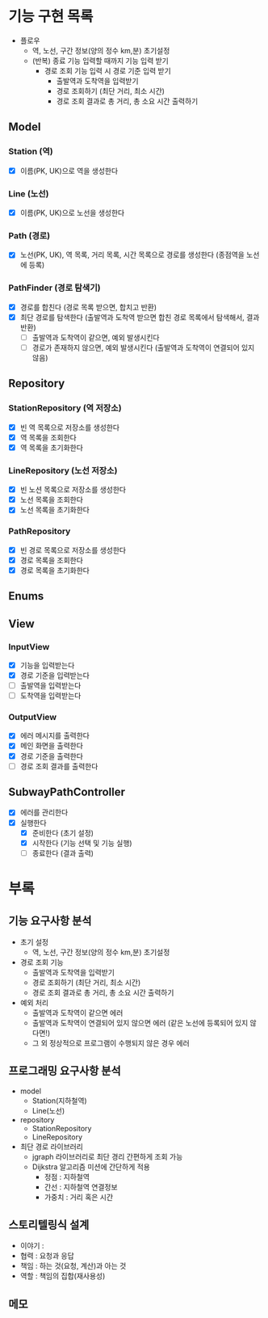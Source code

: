 # 기능 구현 목록

- 플로우
    - 역, 노선, 구간 정보(양의 정수 km,분) 초기설정
    - (반복) 종료 기능 입력할 때까지 기능 입력 받기
        - 경로 조회 기능 입력 시 경로 기준 입력 받기
            - 출발역과 도착역을 입력받기
            - 경로 조회하기 (최단 거리, 최소 시간)
            - 경로 조회 결과로 총 거리, 총 소요 시간 출력하기

## Model

### Station (역)

- [x] 이름(PK, UK)으로 역을 생성한다

### Line (노선)

- [x] 이름(PK, UK)으로 노선을 생성한다

### Path (경로)

- [x] 노선(PK, UK), 역 목록, 거리 목록, 시간 목록으로 경로를 생성한다 (종점역을 노선에 등록)

### PathFinder (경로 탐색기)

- [x] 경로를 합친다 (경로 목록 받으면, 합치고 반환)
- [x] 최단 경로를 탐색한다 (출발역과 도착역 받으면 합친 경로 목록에서 탐색해서, 결과 반환)
    - [ ] 출발역과 도착역이 같으면, 예외 발생시킨다
    - [ ] 경로가 존재하지 않으면, 예외 발생시킨다 (출발역과 도착역이 연결되어 있지 않음)

## Repository

### StationRepository (역 저장소)

- [x] 빈 역 목록으로 저장소를 생성한다
- [x] 역 목록을 조회한다
- [x] 역 목록을 초기화한다

### LineRepository (노선 저장소)

- [x] 빈 노션 목록으로 저장소를 생성한다
- [x] 노선 목록을 조회한다
- [x] 노선 목록을 초기화한다

### PathRepository

- [x] 빈 경로 목록으로 저장소를 생성한다
- [x] 경로 목록을 조회한다
- [x] 경로 목록을 초기화한다

## Enums

## View

### InputView

- [x] 기능을 입력받는다
- [x] 경로 기준을 입력받는다
- [ ] 출발역을 입력받는다
- [ ] 도착역을 입력받는다

### OutputView

- [x] 에러 메시지를 출력한다
- [x] 메인 화면을 출력한다
- [x] 경로 기준을 출력한다
- [ ] 경로 조회 결과를 출력한다

## SubwayPathController

- [x] 에러를 관리한다
- [x] 실행한다
    - [x] 준비한다 (초기 설정)
    - [x] 시작한다 (기능 선택 및 기능 실행)
    - [ ] 종료한다 (결과 출력)

# 부록

## 기능 요구사항 분석

- 초기 설정
    - 역, 노선, 구간 정보(양의 정수 km,분) 초기설정
- 경로 조회 기능
    - 출발역과 도착역을 입력받기
    - 경로 조회하기 (최단 거리, 최소 시간)
    - 경로 조회 결과로 총 거리, 총 소요 시간 출력하기
- 예외 처리
    - 출발역과 도착역이 같으면 에러
    - 출발역과 도착역이 연결되어 있지 않으면 에러 (같은 노선에 등록되어 있지 않다면!)
    - 그 외 정상적으로 프로그램이 수행되지 않은 경우 에러

## 프로그래밍 요구사항 분석

- model
    - Station(지하철역)
    - Line(노선)
- repository
    - StationRepository
    - LineRepository
- 최단 경로 라이브러리
    - jgraph 라이브러리로 최단 경리 간편하게 조회 가능
    - Dijkstra 알고리즘 미션에 간단하게 적용
        - 정점 : 지하철역
        - 간선 : 지하철역 연결정보
        - 가중치 : 거리 혹은 시간

## 스토리텔링식 설계

- 이야기 :
- 협력 : 요청과 응답
- 책임 : 하는 것(요청, 계산)과 아는 것
- 역할 : 책임의 집합(재사용성)

## 메모
